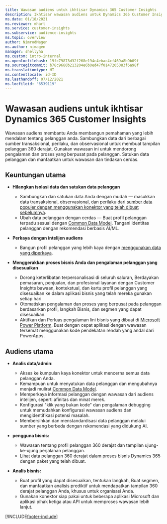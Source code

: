 ```yaml
---
title: Wawasan audiens untuk ikhtisar Dynamics 365 Customer Insights
description: Ikhtisar wawasan audiens untuk Dynamics 365 Customer Insights.
ms.date: 01/18/2021
ms.reviewer: mhart
ms.service: customer-insights
ms.subservice: audience-insights
ms.topic: overview
author: NimrodMagen
ms.author: nimagen
manager: shellyha
ms.custom: intro-internal
ms.openlocfilehash: 19fc79873d32f268e194c4ebac4cf469a8b9b09f
ms.sourcegitcommit: b78c9680b213204e6b0ed47f0147205083f6a98f
ms.translationtype: HT
ms.contentlocale: id-ID
ms.lasthandoff: 07/12/2021
ms.locfileid: "6539119"
---
```

# <a name="audience-insights-for-dynamics-365-customer-insights-overview"></a>Wawasan audiens untuk ikhtisar Dynamics 365 Customer Insights

Wawasan audiens membantu Anda membangun pemahaman yang lebih mendalam tentang pelanggan anda. Sambungkan data dari berbagai sumber transaksional, perilaku, dan observasional untuk membuat tampilan pelanggan 360 derajat. Gunakan wawasan ini untuk mendorong pengalaman dan proses yang berpusat pada pelanggan. Satukan data pelanggan dan manfaatkan untuk wawasan dan tindakan cerdas.

## <a name="main-benefits"></a>Keuntungan utama 

- **Hilangkan isolasi data dan satukan data pelanggan**

  - Sambungkan dan satukan data Anda dengan mudah — masukkan data transaksional, observasional, dan perilaku dari [sumber data populer dengan menggunakan konektor yang telah dibuat sebelumnya](data-sources.md).
  - Ubah data pelanggan dengan cerdas — Buat profil pelanggan terpadu sesuai dengan [Common Data Model](/common-data-model/). Tangani identitas pelanggan dengan rekomendasi berbasis AI/ML.

- **Perkaya dengan intelijen audiens**

  - Bangun profil pelanggan yang lebih kaya dengan [menggunakan data yang diperkaya](enrichment-hub.md).  

- **Menggerakkan proses bisnis Anda dan pengalaman pelanggan yang disesuaikan**

  - Dorong keterlibatan terpersonalisasi di seluruh saluran, Berdayakan pemasaran, penjualan, dan profesional layanan dengan Customer Insights bawaan, kontekstual, dan kartu profil pelanggan yang disesuaikan ke dalam aplikasi bisnis yang telah mereka gunakan setiap hari
  - Otomatiskan pengalaman dan proses yang berpusat pada pelanggan berdasarkan profil, langkah Bisnis, dan segmen yang dapat disesuaikan.
  - Aktifkan dan Perluas pengalaman lini bisnis yang dibuat di [Microsoft Power Platform](https://powerplatform.microsoft.com/). Buat dengan cepat aplikasi dengan wawasan tersemat menggunakan kode pendekatan rendah yang andal dari PowerApps.  

## <a name="key-audiences"></a>Audiens utama

- **Analis data/admin:**

  - Akses ke kumpulan kaya konektor untuk mencerna semua data pelanggan Anda.
  - Kemampuan untuk menyatukan data pelanggan dan mengubahnya menjadi mulirat [Common Data Model](/common-data-model/).
  - Memperkaya informasi pelanggan dengan wawasan dari audiens intelijen, seperti afinitas dan minat merek.
  - Konfigurasi "klik yang bukan kode" dan pengalaman debugging untuk memudahkan konfigurasi wawasan audiens dan mengidentifikasi potensi masalah.
  - Membersihkan dan menstandardisasi data pelanggan melalui sumber yang berbeda dengan rekomendasi yang didukung AI.  

- **pengguna bisnis:**

  - Wawasan tentang profil pelanggan 360 derajat dan tampilan ujung-ke-ujung perjalanan pelanggan.
  - Lihat data pelanggan 360 derajat dalam proses bisnis Dynamics 365 dengan paket yang telah dibuat.

- **Analis bisnis:**

  - Buat profil yang dapat disesuaikan, tentukan langkah, Buat segmen, dan manfaatkan analisis prediktif untuk mendapatkan tampilan 360 derajat pelanggan Anda, khusus untuk organisasi Anda.  
  - Gunakan konektor siap pakai untuk beberapa aplikasi Microsoft dan aplikasi pihak ketiga atau API untuk memproses wawasan lebih lanjut.


[!INCLUDE[footer-include](../includes/footer-banner.md)]